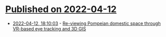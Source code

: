 # [Published on 2022-04-12](index.md)

* [2022-04-12, 18:10:03](https://news.ycombinator.com/item?id=31006305) - [Re-viewing Pompeian domestic space through VR-based eye tracking and 3D GIS](https://www.cambridge.org/core/journals/antiquity/article/reviewing-pompeian-domestic-space-through-combined-virtual-realitybased-eye-tracking-and-3d-gis/E82035C72C580D9602CCF00D625BC65D)
